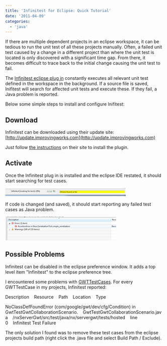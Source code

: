 ```yaml
---
title: 'Infinitest for Eclipse: Quick Tutorial'
date: '2011-04-09'
categories:
  - 'java'
---
```


If there are multiple dependent projects in an eclipse workspace, it can be tedious to run the unit test of all these projects manually. Often, a failed unit test caused by a change in a different project than where the unit test is located is only discovered with a significant time gap. From there, it becomes difficult to trace back to the initial change causing the unit test to fail.

The [Infinitest eclipse plug in](http://improvingworks.com/products/infinitest/) constantly executes all relevant unit test defined in the workspace in the background. If a source file is saved, Inifitest will search for affected unit tests and execute these. If they fail, a Java problem is reported.

Below some simple steps to install and configure Inifitest:

## Download

Infinitest can be downloaded using their update site: [http://update.improvingworks.com](http://update.improvingworks.com)

Just follow [the instructions](http://improvingworks.com/products/infinitest/eclipse/) on their site to install the plugin.

## Activate

Once the Infinitest plug in is installed and the eclipse IDE restated, it should start searching for test cases.

![](images/040911_0517_infinitestf1.png)

If code is changed (and saved), it should start reporting any failed test cases as Java problem.

![](images/040911_0517_infinitestf2.png)

## Possible Problems

Infinitest can be disabled in the eclipse preference window. It adds a top level item "Infinitest" to the eclipse preference tree.

I encountered some problems with [GWTTestCases](http://google-web-toolkit.googlecode.com/svn/javadoc/2.2/com/google/gwt/junit/client/GWTTestCase.html). For every GWTTestCase in my projects, Infinitest reported:

Description    Resource    Path    Location    Type

NoClassDefFoundError (com/google/gwt/dev/cfg/Condition) in GwtTestGwtCollaborationScenario.    GwtTestGwtCollaborationScenario.java    /nxServerGwt/src/test/java/nx/servergwt/tests/hosted    line 0    Infinitest Test Failure

The only solution I found was to remove these test cases from the eclipse projects build path (right click the .java file and select Build Path / Exclude).
